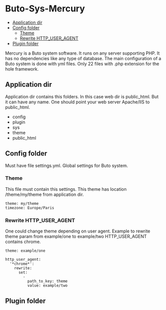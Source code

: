 # Buto-Sys-Mercury
- [Application dir](#Application_dir)
- [Config folder](#Config_folder)
  - [Theme](#Config_folder_theme)
  - [Rewrite HTTP_USER_AGENT](#Config_folder_rewrite_HTTP_USER_AGENT)
- [Plugin folder](#Plugin_folder)

Mercury is a Buto system software. 
It runs on any server supporting PHP. 
It has no dependencies like any type of database. 
The main configuration of a Buto system is done with yml files.
Only 22 files with .php extension for the hole framework.
<a name="Application_dir"></a>
## Application dir
Application dir contains this folders. In this case web dir is public_html. But it can have any name. One should point your web server Apache/IIS to public_html.
- config
- plugin
- sys
- theme
- public_html

<a name="Config_folder"></a>
## Config folder
Must have file settings.yml. Global settings for Buto system.
<a name="Config_folder_theme"></a>
### Theme
This file must contain this settings. This theme has location /theme/my/theme from application dir.
```
theme: my/theme
timezone: Europe/Paris
```
<a name="Config_folder_rewrite_HTTP_USER_AGENT"></a>
### Rewrite HTTP_USER_AGENT
One could change theme depending on user agent. Example to rewrite theme param from example/one to example/two HTTP_USER_AGENT contains chrome.
```
theme: example/one
```
```
http_user_agent:
  '*chrome*':
    rewrite:
      set:
        -
          path_to_key: theme
          value: example/two
```
<a name="Plugin_folder"></a>
## Plugin folder